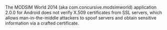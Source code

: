 The MODSIM World 2014 (aka com.concursive.modsimworld) application 2.0.0 for Android does not verify X.509 certificates from SSL servers, which allows man-in-the-middle attackers to spoof servers and obtain sensitive information via a crafted certificate.